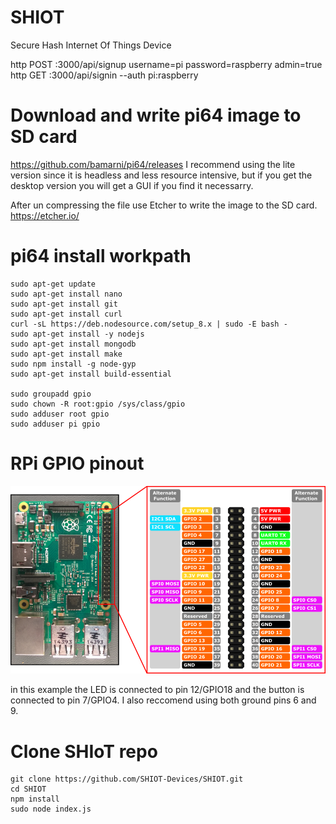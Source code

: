 # SHIOT
Secure Hash Internet Of Things Device

http POST :3000/api/signup username=pi password=raspberry admin=true
http GET :3000/api/signin --auth pi:raspberry

# Download and write pi64 image to SD card
https://github.com/bamarni/pi64/releases
I recommend using the lite version since it is headless and less resource intensive, but if you get the desktop version you will get a GUI if you find it necessarry.

After un compressing the file use Etcher to write the image to the SD card.
https://etcher.io/

# pi64 install workpath
```
sudo apt-get update
sudo apt-get install nano
sudo apt-get install git
sudo apt-get install curl
curl -sL https://deb.nodesource.com/setup_8.x | sudo -E bash -
sudo apt-get install -y nodejs
sudo apt-get install mongodb
sudo apt-get install make
sudo npm install -g node-gyp
sudo apt-get install build-essential

sudo groupadd gpio
sudo chown -R root:gpio /sys/class/gpio
sudo adduser root gpio
sudo adduser pi gpio
```

# RPi GPIO pinout
![alt text](./rp2_pinout.png)

in this example the LED is connected to pin 12/GPIO18 and the button is connected to pin 7/GPIO4.  I also reccomend using both ground pins 6 and 9.

# Clone SHIoT repo
```
git clone https://github.com/SHIOT-Devices/SHIOT.git
cd SHIOT
npm install
sudo node index.js
```